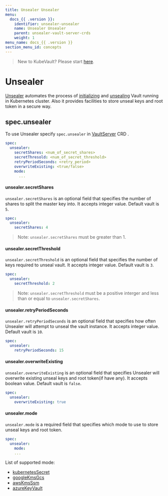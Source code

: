 ```yaml
---
title: Unsealer Unsealer
menu:
  docs_{{ .version }}:
    identifier: unsealer-unsealer
    name: Unsealer Unsealer
    parent: unsealer-vault-server-crds
    weight: 1
menu_name: docs_{{ .version }}
section_menu_id: concepts
---
```


> New to KubeVault? Please start [here](/docs/concepts/README.md).

# Unsealer

[Unsealer](https://github.com/kubevault/unsealer) automates the process of [initializing](https://www.vaultproject.io/docs/commands/operator/init.html) and [unsealing](https://www.vaultproject.io/docs/concepts/seal.html#unsealing) Vault running in Kubernetes cluster. Also it provides facilities to store unseal keys and root token in a secure way.


## spec.unsealer
To use Unsealer specify `spec.unsealer` in [VaultServer](/docs/concepts/vault-server-crds/vaultserver.md) CRD .

```yaml
spec:
  unsealer:
    secretShares: <num_of_secret_shares>
    secretThresold: <num_of_secret_threshold>
    retryPeriodSeconds: <retry_period>
    overwriteExisting: <true/false>
    mode:
      ...
```

#### unsealer.secretShares

`unsealer.secretShares` is an optional field that specifies the number of shares to split the master key into. It accepts integer value. Default vault is `5`.

```yaml
spec:
  unsealer:
    secretShares: 4
```

> Note: `unsealer.secretShares` must be greater than 1.

#### unsealer.secretThreshold

`unsealer.secretThreshold` is an optional field that specifies the number of keys required to unseal vault. It accepts integer value. Default vault is `3`.

```yaml
spec:
  unsealer:
    secretThreshold: 2
```
> Note: `unsealer.secretThreshold` must be a positive interger and less than or equal to `unsealer.secretShares`.

#### unsealer.retryPeriodSeconds

`unsealer.retryPeriodSeconds` is an optional field that specifies how often Unsealer will attempt to unseal the vault instance. It accepts integer value. Default vault is `10`.

```yaml
spec:
  unsealer:
    retryPeriodSeconds: 15
```

#### unsealer.overwriteExisting

`unsealer.overwriteExisting` is an optional field that specifies Unsealer will overwrite existing unseal keys and root token(if have any). It accepts boolean value. Default vault is `false`.

```yaml
spec:
  unsealer:
    overwriteExisting: true
```

#### unsealer.mode

`unsealer.mode` is a required field that specifies which mode to use to store unseal keys and root token.

```yaml
spec:
  unsealer:
    mode:
    ...
```

List of supported mode:

- [kubernetesSecret](/docs/concepts/vault-server-crds/unsealer/kubernetes_secret.md)
- [googleKmsGcs](/docs/concepts/vault-server-crds/unsealer/google_kms_gcs.md)
- [awsKmsSsm](/docs/concepts/vault-server-crds/unsealer/aws_kms_ssm.md)
- [azureKeyVault](/docs/concepts/vault-server-crds/unsealer/azure_key_vault.md)
